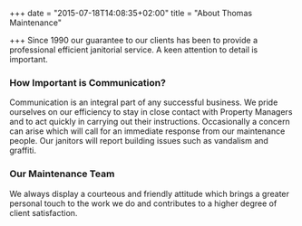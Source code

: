 +++
date = "2015-07-18T14:08:35+02:00"
title = "About Thomas Maintenance"

+++
Since 1990 our guarantee to our clients has been to provide a professional efficient janitorial service.  A keen attention to detail is important.

### How Important is Communication?

Communication is an integral part of any successful business. We pride ourselves on our efficiency to stay in close contact with Property Managers and to act quickly in carrying out their instructions. Occasionally a concern can arise which will call for an immediate response from our maintenance people. Our janitors will report building issues such as vandalism and graffiti.

### Our Maintenance Team

We always display a courteous and friendly attitude which brings a greater personal touch to the work we do and contributes to a higher degree of client satisfaction.

